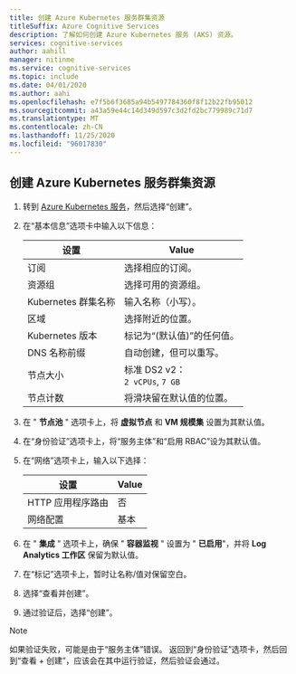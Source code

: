 ```yaml
---
title: 创建 Azure Kubernetes 服务群集资源
titleSuffix: Azure Cognitive Services
description: 了解如何创建 Azure Kubernetes 服务 (AKS) 资源。
services: cognitive-services
author: aahill
manager: nitinme
ms.service: cognitive-services
ms.topic: include
ms.date: 04/01/2020
ms.author: aahi
ms.openlocfilehash: e7f5b6f3685a94b5497784360f8f12b22fb95012
ms.sourcegitcommit: a43a59e44c14d349d597c3d2fd2bc779989c71d7
ms.translationtype: MT
ms.contentlocale: zh-CN
ms.lasthandoff: 11/25/2020
ms.locfileid: "96017830"
---
```

## <a name="create-an-azure-kubernetes-service-cluster-resource"></a>创建 Azure Kubernetes 服务群集资源

1. 转到 [Azure Kubernetes 服务](https://ms.portal.azure.com/#create/microsoft.aks)，然后选择“创建”。

1. 在“基本信息”选项卡中输入以下信息：

    |设置|Value|
    |--|--|
    |订阅|选择相应的订阅。|
    |资源组|选择可用的资源组。|
    |Kubernetes 群集名称|输入名称（小写）。|
    |区域|选择附近的位置。|
    |Kubernetes 版本|标记为“(默认值)”的任何值。|
    |DNS 名称前缀|自动创建，但可以重写。|
    |节点大小|标准 DS2 v2：<br>`2 vCPUs`, `7 GB`|
    |节点计数|将滑块留在默认值的位置。|

1. 在 " **节点池** " 选项卡上，将 **虚拟节点** 和 **VM 规模集** 设置为其默认值。
1. 在“身份验证”选项卡上，将“服务主体”和“启用 RBAC”设为其默认值。  
1. 在“网络”选项卡上，输入以下选择：

    |设置|Value|
    |--|--|
    |HTTP 应用程序路由|否|
    |网络配置|基本|

1. 在 " **集成** " 选项卡上，确保 " **容器监视** " 设置为 " **已启用**"，并将 **Log Analytics 工作区** 保留为默认值。
1. 在“标记”选项卡上，暂时让名称/值对保留空白。
1. 选择“查看并创建”。
1. 通过验证后，选择“创建”。

> [!NOTE]
> 如果验证失败，可能是由于“服务主体”错误。 返回到“身份验证”选项卡，然后回到“查看 + 创建”，应该会在其中运行验证，然后验证会通过。 
